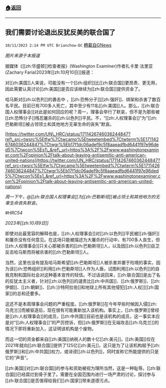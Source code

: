 ###  [:house:返回](README.md)
---


## 我们需要讨论退出反犹反美的联合国了
`10/11/2023 2:14 PM UTC Brianchow-DC` [轉載自GNews](https://gnews.org/articles/1819549)

*图片来源于本报道*

据媒体《[[zh:华盛顿]]检查者报》(Washington Examiner)作者扎卡里·法里亚(Zachary Faria)2023年[[zh:10月10日]]报道：

对[[zh:美国]]人来说，可能没有一个[[zh:组织]]比[[zh:联合国]]更昂贵、更无用，因此需要认真讨论[[zh:美国]]是否应该继续为[[zh:联合国]]提供资金了。

哈马斯对[[zh:以色列]]的袭击中 ，[[zh:恐怖分子]][[zh:强奸]]、绑架和杀害了数百名平民。目前已有700多人死亡，其中至少有11名[[zh:美国]]人。那么，[[zh:联合国人权理事会]]对此是如何回应的呢？周一，理事会举行了默哀，但不是为那些被[[zh:恐怖分子]]残忍屠杀的[[zh:以色列]]平民。不，“[[zh:人权理事会]]”为“[[zh:巴勒斯坦]]被占领领土和其他地方无辜生命的丧失”默哀。

[https://twitter.com/UN\_HRC/status/1711426746036244847?ref\_src=twsrc%5Etfw%7Ctwcamp%5Etweetembed%7Ctwterm%5E1711426746036244847%7Ctwgr%5Eb17f1dc06adef9c5f8aaeadfbd6441f97e96ded5%7Ctwcon%5Es1\_&ref\_url=https%3A%2F%2Fwww.washingtonexaminer.com%2Fopinion%2Ftalk-about-leaving-antisemitic-anti-american-united-nations](https://twitter.com/UN_HRC/status/1711426746036244847?ref_src=twsrc%5Etfw%7Ctwcamp%5Etweetembed%7Ctwterm%5E1711426746036244847%7Ctwgr%5Eb17f1dc06adef9c5f8aaeadfbd6441f97e96ded5%7Ctwcon%5Es1_&ref_url=https%3A%2F%2Fwww.washingtonexaminer.com%2Fopinion%2Ftalk-about-leaving-antisemitic-anti-american-united-nations)
    

_周一下午，@[[zh:联合国人权理事会]]为[[zh:巴勒斯坦]]被占领土和其他地方的无辜生命丧失默哀。_

_#HRC54_

_2023年[[zh:10月9日]]_

即使对此最宽容的解释也是，[[zh:人权理事会]]对[[zh:以色列]]平民被[[zh:强奸]]和屠杀没有任何意见。在这场只能被描述为大屠杀的行动中，有700多人丧生，但[[zh:人权理事会]]只关心那被杀害的[[zh:巴勒斯坦]]人，以及因[[zh:以色列]]自卫反击哈马斯而将被杀害的[[zh:巴勒斯坦]]人。

当然，这里也没有提及哈马斯希望[[zh:巴勒斯坦]]人被杀害并置于险境的事实，因为该[[zh:恐怖组织]]利用[[zh:巴勒斯坦]]人作为人盾，试图利用[[zh:以色列]]的自我克制和国际社会对这种基本宣传的轻信。不过话说回来，[[zh:联合国]]是出了名的反犹太主义者，针对[[zh:以色列]]的谴责比[[zh:中共国]]、[[zh:俄罗斯]]、[[zh:伊朗]]、[[zh:朝鲜]]、[[zh:沙特阿拉伯]]和地球上所有其他侵犯[[zh:人权]][[zh:国家]]的总和还要多。

这还不是本周理事会问题的严重程度。[[zh:俄罗斯]]在今年早些时候因入侵[[zh:乌克兰]]而被驱逐后，现在很有可能重新加入该机构。事实上，[[zh:俄罗斯]]曾经是[[zh:人权理事会]]的成员，[[zh:中共国]]目前也是该机构的成员，这一事实本应是对“[[zh:人权理事会]]”的严厉控诉，但[[zh:俄罗斯]]在无端攻击[[zh:乌克兰]]的情况下即将重新加入，这证明该机构是个废物。

而这一切的资金都来自[[zh:美国]]纳税人的数十亿[[zh:美元]]。[[zh:美国]]仅在2021年就向[[zh:联合国]]提供了125亿[[zh:美元]]，这只是为了让该机构赋予[[zh:俄罗斯]]和[[zh:中共国]]权力，或诽谤[[zh:以色列]]，同时宣称它所能提供的只是它的“声音”。

[[zh:美国]]对[[zh:联合国]]的参与和资助被视为理所当然，这是一种耻辱。[[zh:联合国]]已经腐烂到骨子里了。需要在全国范围内进行一场严肃的讨论，探讨参与[[zh:联合国]]是否值得给我们[[zh:国家]]带来道德污点。
